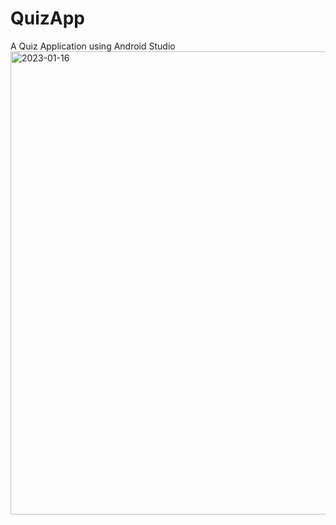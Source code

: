 # QuizApp
A Quiz Application using Android Studio
<img width="741" alt="2023-01-16" src="https://user-images.githubusercontent.com/111975032/212703430-4dfebc46-481b-45d8-b6c5-585b7f1e24d5.png">
